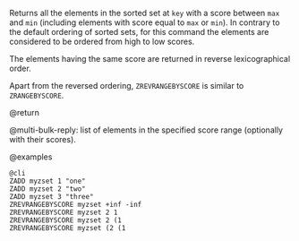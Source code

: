 Returns all the elements in the sorted set at `key` with a score between `max`
and `min` (including elements with score equal to `max` or `min`). In contrary
to the default ordering of sorted sets, for this command the elements are
considered to be ordered from high to low scores.

The elements having the same score are returned in reverse lexicographical order.

Apart from the reversed ordering, `ZREVRANGEBYSCORE` is similar to
`ZRANGEBYSCORE`.

@return

@multi-bulk-reply: list of elements in the specified score range (optionally with
their scores).

@examples

    @cli
    ZADD myzset 1 "one"
    ZADD myzset 2 "two"
    ZADD myzset 3 "three"
    ZREVRANGEBYSCORE myzset +inf -inf
    ZREVRANGEBYSCORE myzset 2 1
    ZREVRANGEBYSCORE myzset 2 (1
    ZREVRANGEBYSCORE myzset (2 (1

